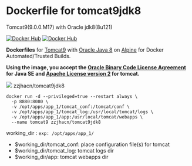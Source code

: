 # Dockerfile for tomcat9jdk8
Tomcat9(9.0.0.M17) with Oracle jdk8(8u121)

[![Docker Hub](https://img.shields.io/docker/pulls/zzjhacn/tomcat9jdk8.svg?style=flat)](https://registry.hub.docker.com/u/zzjhacn/tomcat9jdk8/)
[![Docker Hub](https://img.shields.io/docker/stars/zzjhacn/tomcat9jdk8.svg?style=flat)](https://registry.hub.docker.com/u/zzjhacn/tomcat9jdk8/)

**Dockerfiles** for [Tomcat9](https://tomcat.apache.org) with [Oracle Java 8](http://www.oracle.com/technetwork/java/index.html) on [Alpine](https://registry.hub.docker.com/_/alpine/) for Docker Automated/Trusted Builds.

**Using the image, you accept the [Oracle Binary Code License Agreement](http://www.oracle.com/technetwork/java/javase/terms/license/index.html) for Java SE and [Apache License version 2](http://www.apache.org/licenses) for tomcat.**

[![](https://img.shields.io/badge/size-78MB-blue.svg)]() zzjhacn/tomcat9jdk8

```
docker run -d --privileged=true --restart always \
  -p 8880:8080 \
  -v /opt/apps/app_1/tomcat_conf:/tomcat/conf \
  -v /opt/apps/app_1/tomcat_log:/usr/local/tomcat/logs \
  -v /opt/apps/app_1/app:/usr/local/tomcat/webapps \
  --name tomcat9 zzjhacn/tomcat9jdk8
```

working_dir : `exp: /opt/apps/app_1/`
* $working_dir/tomcat_conf: place configuration file(s) for tomcat
* $working_dir/tomcat_log: tomcat logs dir
* $working_dir/app: tomcat webapps dir
